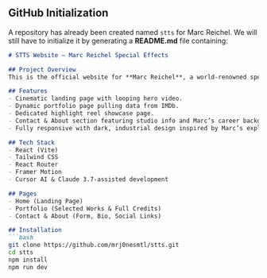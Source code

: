 ## GitHub Initialization
A repository has already been created named `stts` for Marc Reichel. We will still have to initialize it by generating a **README.md** file containing:

```markdown
# STTS Website – Marc Reichel Special Effects

## Project Overview
This is the official website for **Marc Reichel**, a world-renowned special effects expert and pyrotechnician. Built using **React + Vite**, this site highlights Marc’s extensive filmography, career highlights, and offers direct contact options for film, TV, and commercial work.

## Features
- Cinematic landing page with looping hero video.
- Dynamic portfolio page pulling data from IMDb.
- Dedicated highlight reel showcase page.
- Contact & About section featuring studio info and Marc’s career background.
- Fully responsive with dark, industrial design inspired by Marc’s explosive work.

## Tech Stack
- React (Vite)
- Tailwind CSS
- React Router
- Framer Motion
- Cursor AI & Claude 3.7-assisted development

## Pages
- Home (Landing Page)
- Portfolio (Selected Works & Full Credits)
- Contact & About (Form, Bio, Social Links)

## Installation
```bash
git clone https://github.com/mrj0nesmtl/stts.git
cd stts
npm install
npm run dev
